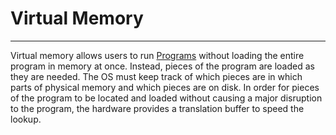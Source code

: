 # Virtual Memory
<hr>

Virtual memory allows users to run [Programs](../Before%20Midterm/Program.md) without loading the entire program in memory at once. Instead, pieces of the program are loaded as they are needed.
The OS must keep track of which pieces are in which parts of physical memory and which pieces are on disk.
In order for pieces of the program to be located and loaded without causing a major disruption to the program, the hardware provides a translation buffer to speed the lookup.